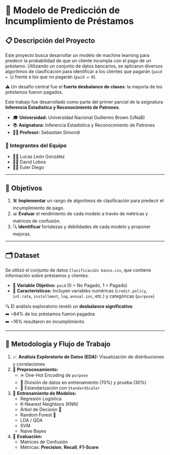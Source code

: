 # 🏦 Modelo de Predicción de Incumplimiento de Préstamos

## 📋 Descripción del Proyecto

Este proyecto busca desarrollar un modelo de machine learning para predecir la probabilidad de que un cliente incumpla con el pago de un préstamo. Utilizando un conjunto de datos bancarios, se aplicaron diversos algoritmos de clasificación para identificar a los clientes que pagarán (`paid = 1`) frente a los que no pagarán (`paid = 0`).

⚠️ Un desafío central fue el **fuerte desbalance de clases**: la mayoría de los préstamos fueron pagados.

Este trabajo fue desarrollado como parte del primer parcial de la asignatura **Inferencia Estadística y Reconocimiento de Patrones**.

* 🎓 **Universidad:** Universidad Nacional Guillermo Brown (UNaB)  
* 📚 **Asignatura:** Inferencia Estadística y Reconocimiento de Patrones  
* 👨‍🏫 **Profesor:** Sebastian Simondi  


### 👥 Integrantes del Equipo

* 👨‍💻 Lucas León González  
* 👨‍💻 David Lobos  
* 👨‍💻 Euler Diego  

---

## 🎯 Objetivos

1. 🛠️ **Implementar** un rango de algoritmos de clasificación para predecir el incumplimiento de pago.  
2. 📊 **Evaluar** el rendimiento de cada modelo a través de métricas y matrices de confusión.  
3. 🔍 **Identificar** fortalezas y debilidades de cada modelo y proponer mejoras.  

---

## 🗂️ Dataset

Se utilizó el conjunto de datos `Clasificación banco.csv`, que contiene información sobre préstamos y clientes.

- 🎯 **Variable Objetivo:** `paid` (0 = No Pagado, 1 = Pagado)  
- 🧾 **Características:** Incluyen variables numéricas (`credit.policy`, `int.rate`, `installment`, `log.annual.inc`, etc.) y categóricas (`purpose`)

🔍 El análisis exploratorio reveló un **desbalance significativo**:  
➡️ ~84% de los préstamos fueron pagados  
➡️ ~16% resultaron en incumplimiento  

---

## 🔄 Metodología y Flujo de Trabajo

1. 📈 **Análisis Exploratorio de Datos (EDA):** Visualización de distribuciones y correlaciones  
2. 🧹 **Preprocesamiento:**  
   * ✳️ One-Hot Encoding de `purpose`  
   * 🔀 División de datos en entrenamiento (70%) y prueba (30%)  
   * 📐 Estandarización con `StandardScaler`  
3. 🤖 **Entrenamiento de Modelos:**  
   - Regresión Logística  
   - K-Nearest Neighbors (KNN)  
   - Árbol de Decisión 🌳  
   - Random Forest 🌲  
   - LDA / QDA  
   - SVM  
   - Naive Bayes  
4. 🧪 **Evaluación:**  
   - Matrices de Confusión  
   - Métricas: **Precision**, **Recall**, **F1-Score**  


